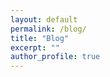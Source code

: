 ```yaml
---
layout: default
permalink: /blog/
title: "Blog"
excerpt: ""
author_profile: true
---
```


<span class='anchor' id='blog'></span>

